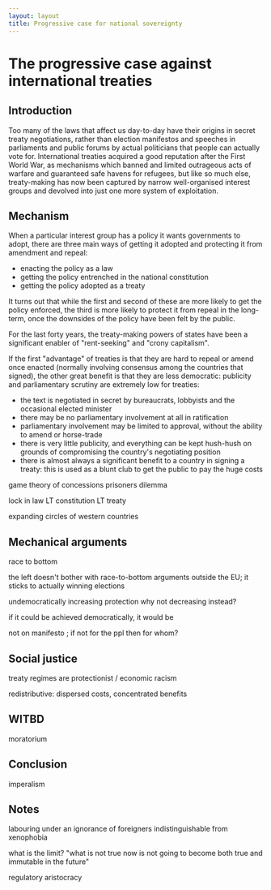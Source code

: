 ```yaml
---
layout: layout
title: Progressive case for national sovereignty
---
```


The progressive case against international treaties
===================================================


Introduction
------------

Too many of the laws that affect us day-to-day have their origins in
secret treaty negotiations, rather than election manifestos and
speeches in parliaments and public forums by actual politicians that
people can actually vote for. International treaties acquired a good
reputation after the First World War, as mechanisms which banned
and limited outrageous acts of warfare and guaranteed safe havens for
refugees, but like so much else, treaty-making has now been captured by
narrow well-organised interest groups and devolved into just one more
system of exploitation.




Mechanism
---------

When a particular interest group has a policy it wants governments to adopt,
there are three main ways of getting it adopted and protecting it from
amendment and repeal:

* enacting the policy as a law
* getting the policy entrenched in the national constitution
* getting the policy adopted as a treaty

It turns out that while the first and second of these are more likely to
get the policy enforced, the third is more likely to protect it from
repeal in the long-term, once the downsides of the policy have been felt
by the public.

For the last forty years, the treaty-making powers of states have been
a significant enabler of "rent-seeking" and "crony capitalism".

If the first "advantage" of treaties is that they are hard to repeal or
amend once enacted (normally involving consensus among the countries
that signed), the other great benefit is that they are less democratic:
publicity and parliamentary scrutiny are extremely low for treaties: 

* the text is negotiated in secret by bureaucrats, lobbyists and the occasional elected minister
* there may be no parliamentary involvement at all in ratification
* parliamentary involvement may be limited to approval, without the ability to amend or horse-trade
* there is very little publicity, and everything can be kept hush-hush on grounds of compromising the country's negotiating position
* there is almost always a significant benefit to a country in signing a treaty: this is used as a blunt club to get the public to pay the huge costs


game theory of concessions
prisoners dilemma

lock in law LT constitution LT treaty

expanding circles of western countries

Mechanical arguments
--------------------

race to bottom

the left doesn't bother with race-to-bottom arguments outside the EU; it
sticks to actually winning elections


undemocratically increasing protection why not decreasing instead?


if it could be achieved democratically, it would be

not on manifesto ; if not for the ppl then for whom?

Social justice
--------------

treaty regimes are protectionist / economic racism

redistributive: dispersed costs, concentrated benefits

WITBD
-----

moratorium

Conclusion
----------

imperalism



Notes
-----

labouring under an ignorance of foreigners indistinguishable from xenophobia


what is the limit? "what is not true now is not going to become both true and immutable in the future"


regulatory aristocracy